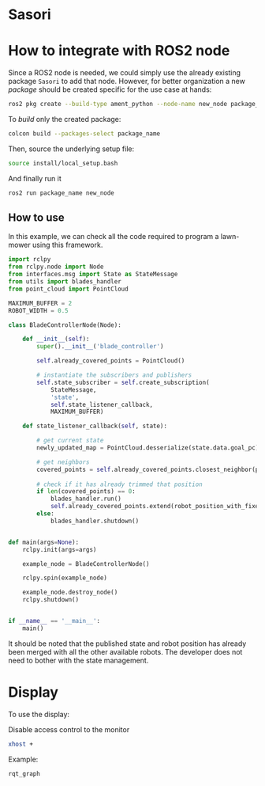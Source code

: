 # Sasori



# How to integrate with ROS2 node

Since a ROS2 node is needed, we could simply use the already existing package ``Sasori`` to add that node. However, for better organization a new *package* should be created specific for the use case at hands:

```bash
ros2 pkg create --build-type ament_python --node-name new_node package_name
```

To *build* only the created package:

```bash
colcon build --packages-select package_name
```

Then, source the underlying setup file:

```bash
source install/local_setup.bash
```

And finally run it

```bash
ros2 run package_name new_node
```

## How to use

In this example, we can check all the code required to program a lawn-mower using this framework.

```python
import rclpy
from rclpy.node import Node
from interfaces.msg import State as StateMessage
from utils import blades_handler
from point_cloud import PointCloud

MAXIMUM_BUFFER = 2
ROBOT_WIDTH = 0.5

class BladeControllerNode(Node):

    def __init__(self):
        super().__init__('blade_controller')

        self.already_covered_points = PointCloud()

        # instantiate the subscribers and publishers
        self.state_subscriber = self.create_subscription(
            StateMessage,
            'state',
            self.state_listener_callback,
            MAXIMUM_BUFFER)

    def state_listener_callback(self, state):

        # get current state
        newly_updated_map = PointCloud.desserialize(state.data.goal_pc)

        # get neighbors
        covered_points = self.already_covered_points.closest_neighbor(point=state.data.robot_position, max_radius=ROBOT_WIDTH)
        
        # check if it has already trimmed that position
        if len(covered_points) == 0:
            blades_handler.run()
            self.already_covered_points.extend(robot_position_with_fixed_reference)
        else:
            blades_handler.shutdown()


def main(args=None):
    rclpy.init(args=args)

    example_node = BladeControllerNode()

    rclpy.spin(example_node)

    example_node.destroy_node()
    rclpy.shutdown()


if __name__ == '__main__':
    main()
```

It should be noted that the published state and robot position has already been merged with all the other available robots. The developer does not need to bother with the state management.

# Display

To use the display:

Disable access control to the monitor
```bash
xhost +
```

Example:
```bash
rqt_graph
```
